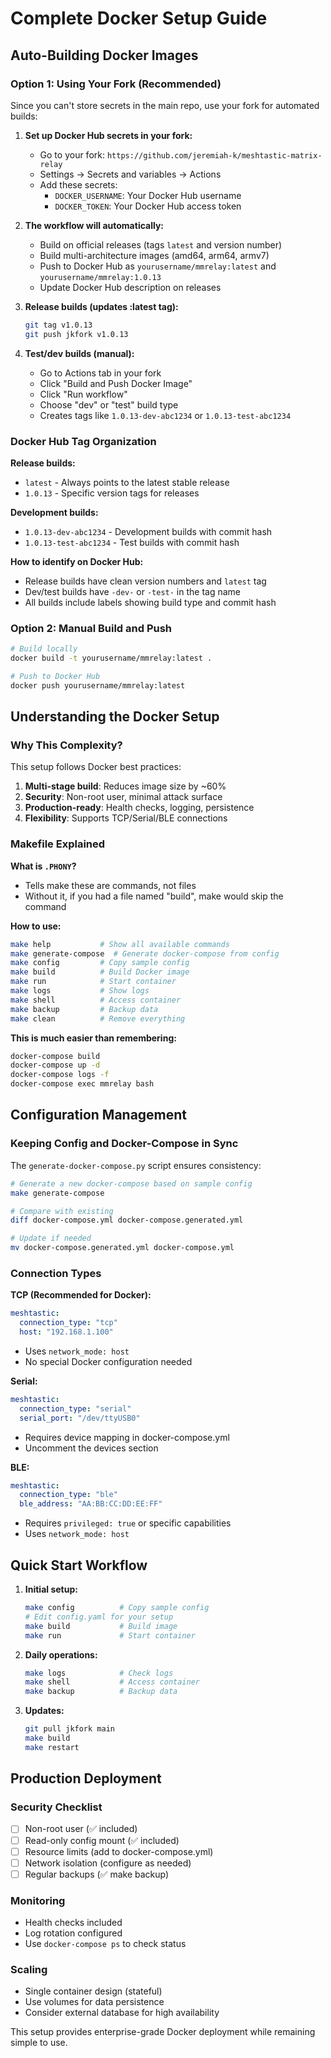# Complete Docker Setup Guide

## Auto-Building Docker Images

### Option 1: Using Your Fork (Recommended)

Since you can't store secrets in the main repo, use your fork for automated builds:

1. **Set up Docker Hub secrets in your fork:**
   - Go to your fork: `https://github.com/jeremiah-k/meshtastic-matrix-relay`
   - Settings → Secrets and variables → Actions
   - Add these secrets:
     - `DOCKER_USERNAME`: Your Docker Hub username
     - `DOCKER_TOKEN`: Your Docker Hub access token

2. **The workflow will automatically:**
   - Build on official releases (tags `latest` and version number)
   - Build multi-architecture images (amd64, arm64, armv7)
   - Push to Docker Hub as `yourusername/mmrelay:latest` and `yourusername/mmrelay:1.0.13`
   - Update Docker Hub description on releases

3. **Release builds (updates :latest tag):**
   ```bash
   git tag v1.0.13
   git push jkfork v1.0.13
   ```

4. **Test/dev builds (manual):**
   - Go to Actions tab in your fork
   - Click "Build and Push Docker Image"
   - Click "Run workflow"
   - Choose "dev" or "test" build type
   - Creates tags like `1.0.13-dev-abc1234` or `1.0.13-test-abc1234`

### Docker Hub Tag Organization

**Release builds:**
- `latest` - Always points to the latest stable release
- `1.0.13` - Specific version tags for releases

**Development builds:**
- `1.0.13-dev-abc1234` - Development builds with commit hash
- `1.0.13-test-abc1234` - Test builds with commit hash

**How to identify on Docker Hub:**
- Release builds have clean version numbers and `latest` tag
- Dev/test builds have `-dev-` or `-test-` in the tag name
- All builds include labels showing build type and commit hash

### Option 2: Manual Build and Push

```bash
# Build locally
docker build -t yourusername/mmrelay:latest .

# Push to Docker Hub
docker push yourusername/mmrelay:latest
```

## Understanding the Docker Setup

### Why This Complexity?

This setup follows Docker best practices:

1. **Multi-stage build**: Reduces image size by ~60%
2. **Security**: Non-root user, minimal attack surface  
3. **Production-ready**: Health checks, logging, persistence
4. **Flexibility**: Supports TCP/Serial/BLE connections

### Makefile Explained

**What is `.PHONY`?**
- Tells make these are commands, not files
- Without it, if you had a file named "build", make would skip the command

**How to use:**
```bash
make help           # Show all available commands
make generate-compose  # Generate docker-compose from config
make config         # Copy sample config
make build          # Build Docker image  
make run            # Start container
make logs           # Show logs
make shell          # Access container
make backup         # Backup data
make clean          # Remove everything
```

**This is much easier than remembering:**
```bash
docker-compose build
docker-compose up -d
docker-compose logs -f
docker-compose exec mmrelay bash
```

## Configuration Management

### Keeping Config and Docker-Compose in Sync

The `generate-docker-compose.py` script ensures consistency:

```bash
# Generate a new docker-compose based on sample config
make generate-compose

# Compare with existing
diff docker-compose.yml docker-compose.generated.yml

# Update if needed
mv docker-compose.generated.yml docker-compose.yml
```

### Connection Types

**TCP (Recommended for Docker):**
```yaml
meshtastic:
  connection_type: "tcp"
  host: "192.168.1.100"
```
- Uses `network_mode: host`
- No special Docker configuration needed

**Serial:**
```yaml
meshtastic:
  connection_type: "serial"  
  serial_port: "/dev/ttyUSB0"
```
- Requires device mapping in docker-compose.yml
- Uncomment the devices section

**BLE:**
```yaml
meshtastic:
  connection_type: "ble"
  ble_address: "AA:BB:CC:DD:EE:FF"  
```
- Requires `privileged: true` or specific capabilities
- Uses `network_mode: host`

## Quick Start Workflow

1. **Initial setup:**
   ```bash
   make config          # Copy sample config
   # Edit config.yaml for your setup
   make build           # Build image
   make run             # Start container
   ```

2. **Daily operations:**
   ```bash
   make logs            # Check logs
   make shell           # Access container
   make backup          # Backup data
   ```

3. **Updates:**
   ```bash
   git pull jkfork main
   make build
   make restart
   ```

## Production Deployment

### Security Checklist
- [ ] Non-root user (✅ included)
- [ ] Read-only config mount (✅ included)  
- [ ] Resource limits (add to docker-compose.yml)
- [ ] Network isolation (configure as needed)
- [ ] Regular backups (✅ make backup)

### Monitoring
- Health checks included
- Log rotation configured
- Use `docker-compose ps` to check status

### Scaling
- Single container design (stateful)
- Use volumes for data persistence
- Consider external database for high availability

This setup provides enterprise-grade Docker deployment while remaining simple to use.
